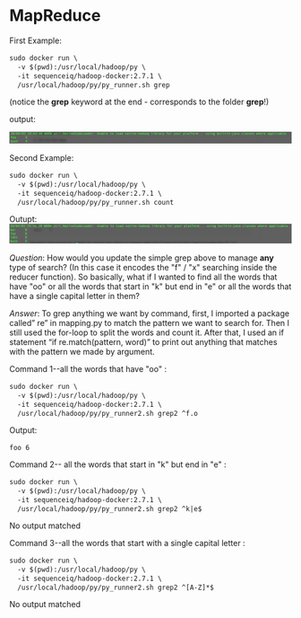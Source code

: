 # MapReduce
First Example:
```
sudo docker run \
  -v $(pwd):/usr/local/hadoop/py \
  -it sequenceiq/hadoop-docker:2.7.1 \
  /usr/local/hadoop/py/py_runner.sh grep
```
(notice the **grep** keyword at the end - corresponds to the folder **grep**!)

output:

![Plot](screenshots/Result_1.png)

Second Example:
```
sudo docker run \
  -v $(pwd):/usr/local/hadoop/py \
  -it sequenceiq/hadoop-docker:2.7.1 \
  /usr/local/hadoop/py/py_runner.sh count
```
Outupt:
![Plot](screenshots/Result_2.png)

*Question*: How would you update the simple grep above to manage __any__ type of search? (In this case it encodes the "f" / "x" searching inside the reducer function). So basically, what if I wanted to find all the words that have "oo" or all the words that start in "k" but end in "e" or all the words that have a single capital letter in them?

*Answer*:
To grep anything we want by command, first, I imported a package called” re” in mapping.py to match the pattern we want to search for.  Then I still used the for-loop to split the words and count it. After that, I used an if statement “if re.match(pattern, word)” to print out anything that matches with the pattern we made by argument. 

Command 1--all the words that have "oo" :
```
sudo docker run \
  -v $(pwd):/usr/local/hadoop/py \
  -it sequenceiq/hadoop-docker:2.7.1 \
  /usr/local/hadoop/py/py_runner2.sh grep2 ^f.o
```
Output:
```
foo	6
```

Command 2-- all the words that start in "k" but end in "e" :
```
sudo docker run \
  -v $(pwd):/usr/local/hadoop/py \
  -it sequenceiq/hadoop-docker:2.7.1 \
  /usr/local/hadoop/py/py_runner2.sh grep2 ^k|e$
```
No output matched

Command 3--all the words that start with a single capital letter :
```
sudo docker run \
  -v $(pwd):/usr/local/hadoop/py \
  -it sequenceiq/hadoop-docker:2.7.1 \
  /usr/local/hadoop/py/py_runner2.sh grep2 ^[A-Z]*$
```
No output matched
